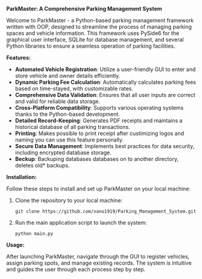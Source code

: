 **ParkMaster: A Comprehensive Parking Management System**

Welcome to ParkMaster - a Python-based parking management framework written with OOP, designed to streamline the process of managing parking spaces and vehicle information. This framework uses PySide6 for the graphical user interface, SQLite for database management, and several Python libraries to ensure a seamless operation of parking facilities.

**Features:**

- **Automated Vehicle Registration**: Utilize a user-friendly GUI to enter and store vehicle and owner details efficiently.
- **Dynamic Parking Fee Calculation**: Automatically calculates parking fees based on time-stayed, with customizable rates.
- **Comprehensive Data Validation**: Ensures that all user inputs are correct and valid for reliable data storage.
- **Cross-Platform Compatibility**: Supports various operating systems thanks to the Python-based development.
- **Detailed Record-Keeping**: Generates PDF receipts and maintains a historical database of all parking transactions.
- **Printing**: Makes possible to print receipt after custimizing logos and naming you can use this feature personally.
- **Secure Data Management**: Implements best practices for data security, including encrypted database storage.
- **Beckup**: Backuping databases databases on to another directory, deletes old* backups.  


**Installation:**

Follow these steps to install and set up ParkMaster on your local machine:

1. Clone the repository to your local machine:
   ```
   git clone https://github.com/vano1919/Parking_Management_System.git
   ```

2. Run the main application script to launch the system:
   ```
   python main.py
   ```

**Usage:**

After launching ParkMaster, navigate through the GUI to register vehicles, assign parking spots, and manage existing records. The system is intuitive and guides the user through each process step by step.
